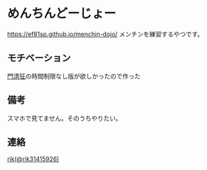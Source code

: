 # めんちんどーじょー
https://ef81sp.github.io/menchin-dojo/
メンチンを練習するやつです。
## モチベーション
[門清狂](http://hinakin.main.jp/phone/nanikiru/index.php)の時間制限なし版が欲しかったので作った
## 備考
スマホで見てません。そのうちやりたい。
## 連絡
[rik(@rik31415926)](https://twitter.com/rik31415926)
